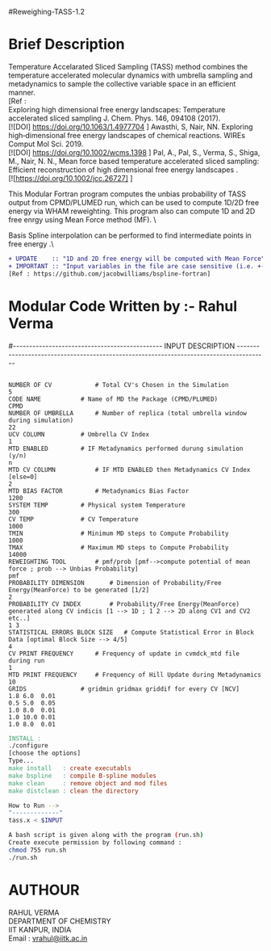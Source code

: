 #Reweighing-TASS-1.2

# Brief Description

Temperature Accelarated Sliced Sampling (TASS) method combines the temperature accelerated molecular dynamics with umbrella sampling and
metadynamics to sample the collective variable space in an efficient manner. \
[Ref :\
Exploring high dimensional free energy landscapes: Temperature accelerated sliced sampling J. Chem. Phys. 146, 094108 (2017).\
[![DOI] https://doi.org/10.1063/1.4977704 ]
Awasthi, S, Nair, NN. Exploring high‐dimensional free energy landscapes of chemical reactions. WIREs Comput Mol Sci. 2019.\
[![DOI]  https://doi.org/10.1002/wcms.1398 ]
Pal, A., Pal, S., Verma, S., Shiga, M., Nair, N. N., Mean force based temperature accelerated sliced sampling: Efficient reconstruction of high dimensional free energy landscapes .\
[![https://doi.org/10.1002/jcc.26727] ]

This Modular Fortran program computes the unbias probability of TASS output from CPMD/PLUMED run, which can be used to compute 1D/2D free energy via WHAM reweighting. This program also can compute 1D and 2D free enrgy using Mean Force method (MF). \

Basis Spline interpolation can be performed to find intermediate points in free energy .\

```diff
+ UPDATE    :: "1D and 2D free energy will be computed with Mean Force"
+ IMPORTANT :: "Input variables in the file are case sensitive (i.e. +-> can be turn on/off with upper/lower case.)"
[Ref : https://github.com/jacobwilliams/bspline-fortran]
```

# Modular Code Written by :- Rahul Verma
#---------------------------------------------- INPUT DESCRIPTION ---------------------------------------------------------------------------------------
```

NUMBER OF CV		 	# Total CV's Chosen in the Simulation	
5
CODE NAME			# Name of MD the Package (CPMD/PLUMED)
CPMD
NUMBER OF UMBRELLA		# Number of replica (total umbrella window during simulation)
22
UCV COLUMN			# Umbrella CV Index
1
MTD ENABLED			# IF Metadynamics performed durung simulation (y/n)
n
MTD CV COLUMN			# IF MTD ENABLED then Metadynamics CV Index [else=0]
2
MTD BIAS FACTOR			# Metadynamics Bias Factor
1200
SYSTEM TEMP			# Physical system Temperature
300
CV TEMP				# CV Temperature
1000
TMIN				# Minimum MD steps to Compute Probability
1000
TMAX				# Maximum MD steps to Compute Probability
14000
REWEIGHTING TOOL		# pmf/prob [pmf-->compute potential of mean force ; prob --> Unbias Probability]
pmf
PROBABILITY DIMENSION		# Dimension of Probability/Free Energy(MeanForce) to be generated [1/2]
2
PROBABILITY CV INDEX		# Probability/Free Energy(MeanForce) generated along CV indicis [1 --> 1D ; 1 2 --> 2D along CV1 and CV2 etc..]
1 3
STATISTICAL ERRORS BLOCK SIZE   # Compute Statistical Error in Block Data [optimal Block Size --> 4/5]
4
CV PRINT FREQUENCY		# Frequency of update in cvmdck_mtd file during run
1
MTD PRINT FREQUENCY		# Frequency of Hill Update during Metadynamics
10
GRIDS				# gridmin gridmax griddif for every CV [NCV]
1.8 6.0  0.01
0.5 5.0  0.05
1.0 8.0  0.01
1.0 10.0 0.01
1.0 8.0  0.01
```

```Makefile
INSTALL :
./configure 
[choose the options]
Type...
make install   : create executabls
make bspline   : compile B-spline modules
make clean     : remove object and mod files
make distclean : clean the directory
```

```bash
How to Run -->
"-------------"
tass.x < $INPUT

A bash script is given along with the program (run.sh) 
Create execute permission by following command :
chmod 755 run.sh
./run.sh
```

# AUTHOUR

RAHUL VERMA \
DEPARTMENT OF CHEMISTRY \
IIT KANPUR, INDIA \
Email : vrahul@iitk.ac.in
